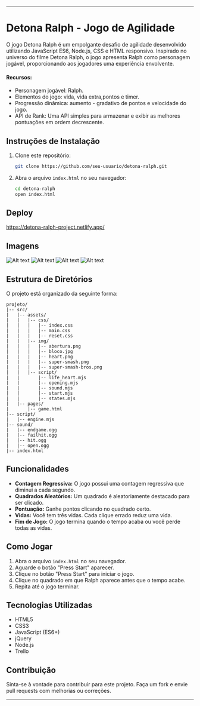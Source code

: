 
---

# Detona Ralph - Jogo de Agilidade

O jogo Detona Ralph é um empolgante desafio de agilidade desenvolvido utilizando JavaScript ES6, Node.js, CSS e HTML responsivo. Inspirado no universo do filme Detona Ralph, o jogo apresenta Ralph como personagem jogável, proporcionando aos jogadores uma experiência envolvente.

#### Recursos:

- Personagem jogável: Ralph.
- Elementos do jogo: vida, vida extra,pontos e timer.
- Progressão dinâmica: aumento - gradativo de pontos e velocidade do jogo.
- API de Rank: Uma API simples para armazenar e exibir as melhores pontuações em ordem decrescente.

## Instruções de Instalação

1. Clone este repositório:

   ```bash
   git clone https://github.com/seu-usuario/detona-ralph.git
   ```

2. Abra o arquivo `index.html` no seu navegador:

   ```bash
   cd detona-ralph
   open index.html
   ```
## Deploy
https://detona-ralph-project.netlify.app/

## Imagens
![Alt text](image.png)
![Alt text](image-1.png)
![Alt text](image-2.png)
![Alt text](image-3.png)


## Estrutura de Diretórios

O projeto está organizado da seguinte forma:

```
projeto/
|-- src/
|   |-- assets/
|   |   |-- css/
|   |   |   |-- index.css
|   |   |   |-- main.css
|   |   |   |-- reset.css
|   |   |-- img/
|   |   |   |-- abertura.png
|   |   |   |-- bloco.jpg
|   |   |   |-- heart.png
|   |   |   |-- super-smash.png
|   |   |   |-- super-smash-bros.png
|   |   |-- script/
|   |       |-- life_heart.mjs
|   |       |-- opening.mjs
|   |       |-- sound.mjs
|   |       |-- start.mjs
|   |       |-- states.mjs
|   |-- pages/
|       |-- game.html
|-- script/
|   |-- engine.mjs
|-- sound/
|   |-- endgame.ogg
|   |-- failhit.ogg
|   |-- hit.ogg
|   |-- open.ogg
|-- index.html
```

## Funcionalidades

- **Contagem Regressiva:** O jogo possui uma contagem regressiva que diminui a cada segundo.
- **Quadrados Aleatórios:** Um quadrado é aleatoriamente destacado para ser clicado.
- **Pontuação:** Ganhe pontos clicando no quadrado certo.
- **Vidas:** Você tem três vidas. Cada clique errado reduz uma vida.
- **Fim de Jogo:** O jogo termina quando o tempo acaba ou você perde todas as vidas.

## Como Jogar

1. Abra o arquivo `index.html` no seu navegador.
2. Aguarde o botão "Press Start" aparecer.
3. Clique no botão "Press Start" para iniciar o jogo.
4. Clique no quadrado em que Ralph aparece antes que o tempo acabe.
5. Repita até o jogo terminar.

## Tecnologias Utilizadas

- HTML5
- CSS3
- JavaScript (ES6+)
- jQuery
- Node.js
- Trello

## Contribuição

Sinta-se à vontade para contribuir para este projeto. Faça um fork e envie pull requests com melhorias ou correções.

---